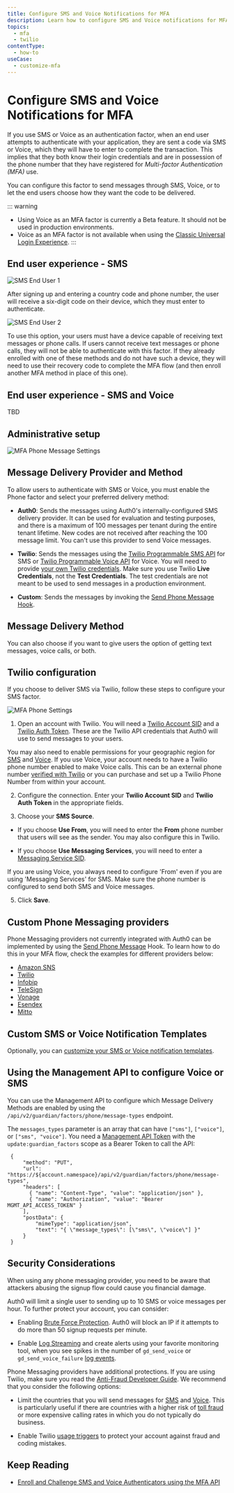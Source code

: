 ```yaml
---
title: Configure SMS and Voice Notifications for MFA
description: Learn how to configure SMS and Voice notifications for MFA.
topics:
  - mfa
  - twilio
contentType:
  - how-to
useCase:
  - customize-mfa
---
```

# Configure SMS and Voice Notifications for MFA

If you use SMS or Voice as an authentication factor, when an end user attempts to authenticate with your application, they are sent a code via SMS or Voice, which they will have to enter to complete the transaction. This implies that they both know their login credentials and are in possession of the phone number that they have registered for <dfn data-key="multifactor-authentication">Multi-factor Authentication (MFA)</dfn> use.

You can configure this factor to send messages through SMS, Voice, or to let the end users choose how they want the code to be delivered.

::: warning
- Using Voice as an MFA factor is currently a Beta feature. It should not be used in production environments.
- Voice as an MFA factor is not available when using the [Classic Universal Login Experience](/universal-login/classic).
::: 

## End user experience - SMS

![SMS End User 1](/media/articles/mfa/mfa-sms1.png)

After signing up and entering a country code and phone number, the user will receive a six-digit code on their device, which they must enter to authenticate.

![SMS End User 2](/media/articles/mfa/mfa-sms2.png)

To use this option, your users must have a device capable of receiving text messages or phone calls. If users cannot receive text messages or phone calls, they will not be able to authenticate with this factor. If they already enrolled with one of these methods and do not have such a device, they will need to use their recovery code to complete the MFA flow (and then enroll another MFA method in place of this one).

## End user experience - SMS and Voice

TBD

## Administrative setup

![MFA Phone Message Settings](/media/articles/mfa/mfa-phone-settings.png)

## Message Delivery Provider and Method

To allow users to authenticate with SMS or Voice, you must enable the Phone factor and select your preferred delivery method:

* **Auth0**: Sends the messages using Auth0's internally-configured SMS delivery provider. It can be used for evaluation and testing purposes, and there is a maximum of 100 messages per tenant during the entire tenant lifetime. New codes are not received after reaching the 100 message limit. You can't use this provider to send Voice messages.

* **Twilio**: Sends the messages using the [Twilio Programmable SMS API](https://www.twilio.com/sms) for SMS or [Twilio Programmable Voice API](https://www.twilio.com/voice) for Voice. You will need to provide [your own Twilio credentials](#twilio-configuration). Make sure you use Twilio  **Live Credentials**, not the **Test Credentials**. The test credentials are not meant to be used to send messages in a production environment.

* **Custom**: Sends the messages by invoking the [Send Phone Message Hook](/hooks/extensibility-points/send-phone-message).

## Message Delivery Method

You can also choose if you want to give users the option of getting text messages, voice calls, or both.

## Twilio configuration

If you choose to deliver SMS via Twilio, follow these steps to configure your SMS factor.

![MFA Phone Settings](/media/articles/mfa/mfa-phone-twilio.png)

1. Open an account with Twilio. You will need a [Twilio Account SID](https://www.twilio.com/help/faq/twilio-basics/what-is-an-application-sid) and a [Twilio Auth Token](https://www.twilio.com/help/faq/twilio-basics/what-is-the-auth-token-and-how-can-i-change-it). These are the Twilio API credentials that Auth0 will use to send messages to your users.

  You may also need to enable permissions for your geographic region for [SMS](https://support.twilio.com/hc/en-us/articles/223181108-How-International-SMS-Permissions-work) and [Voice](https://www.twilio.com/console/voice/calls/geo-permissions). If you use Voice, your account needs to have a Twilio phone number enabled to make Voice calls. This can be an external phone number [verified with Twilio](https://support.twilio.com/hc/en-us/articles/223180048-Adding-a-Verified-Phone-Number-or-Caller-ID-with-Twilio) or you can purchase and set up a Twilio Phone Number from within your account.

2. Configure the connection. Enter your **Twilio Account SID** and **Twilio Auth Token** in the appropriate fields.

3. Choose your **SMS Source**.

  * If you choose **Use From**, you will need to enter the **From** phone number that users will see as the sender. You may also configure this in Twilio. 

  * If you choose **Use Messaging Services**, you will need to enter a [Messaging Service SID](https://www.twilio.com/docs/sms/services/services-send-messages).

  If you are using Voice, you always need to configure 'From' even if you are using 'Messaging Services' for SMS. Make sure the phone number is configured to send both SMS and Voice messages.

5. Click **Save**.

## Custom Phone Messaging providers

Phone Messaging providers not currently integrated with Auth0 can be implemented by using the [Send Phone Message](/hooks/extensibility-points/send-phone-message) Hook. To learn how to do this in your MFA flow, check the examples for different providers below:

* [Amazon SNS](/mfa/send-phone-message-hook-amazon-sns)
* [Twilio](/mfa/send-phone-message-hook-twilio)
* [Infobip](/mfa/send-phone-message-hook-infobip)
* [TeleSign](/mfa/send-phone-message-hook-telesign)
* [Vonage](/mfa/send-phone-message-hook-vonage)
* [Esendex](/mfa/send-phone-message-hook-esendex)
* [Mitto](/mfa/send-phone-message-hook-mitto)

## Custom SMS or Voice Notification Templates

Optionally, you can [customize your SMS or Voice notification templates](/mfa/guides/customize-phone-messages).

## Using the Management API to configure Voice or SMS

You can use the Management API to configure which Message Delivery Methods are enabled by using the `/api/v2/guardian/factors/phone/message-types` endpoint. 

The `messages_types` parameter is an array that can have `["sms"]`, `["voice"]`, or `["sms", "voice"]`. You need a [Management API Token](/api/management/v2/tokens) with the `update:guardian_factors` scope as a Bearer Token to call the API:

 ```har
  {
      "method": "PUT",
      "url": "https://${account.namespace}/api/v2/guardian/factors/phone/message-types",
      "headers": [
        { "name": "Content-Type", "value": "application/json" },
   	    { "name": "Authorization", "value": "Bearer MGMT_API_ACCESS_TOKEN" }
      ],
      "postData": {
          "mimeType": "application/json",
          "text": "{ \"message_types\": [\"sms\", \"voice\"] }"
      }
  }
```

## Security Considerations

When using any phone messaging provider, you need to be aware that attackers abusing the signup flow could cause you financial damage.

Auth0 will limit a single user to sending up to 10 SMS or voice messages per hour. To further protect your account, you can consider:

- Enabling [Brute Force Protection](/anomaly-detection/references/brute-force-protection-triggers-actions#100-failed-login-attempts-or-50-sign-up-attempts). Auth0 will block an IP if it attempts to do more than 50 signup requests per minute.

- Enable [Log Streaming](/logs/streams) and create alerts using your favorite monitoring tool, when you see spikes in the number of `gd_send_voice` or `gd_send_voice_failure` [log events](/logs/references/log-event-type-codes).

Phone Messaging providers have additional protections. If you are using Twilio, make sure you read the [Anti-Fraud Developer Guide](https://www.twilio.com/docs/usage/anti-fraud-developer-guide). We recommend that you consider the following options:

- Limit the countries that you will send messages for [SMS](https://support.twilio.com/hc/en-us/articles/223181108-How-International-SMS-Permissions-work) and [Voice](https://support.twilio.com/hc/en-us/articles/223180228-International-Voice-Dialing-Geographic-Permissions-Geo-Permissions-and-How-They-Work). This is particularly useful if there are countries with a higher risk of [toll fraud](https://www.twilio.com/learn/voice-and-video/toll-fraud) or more expensive calling rates in which you do not typically do business.

- Enable Twilio [usage triggers](https://support.twilio.com/hc/en-us/articles/223132387-Protect-your-Twilio-project-from-Fraud-with-Usage-Triggers) to protect your account against fraud and coding mistakes.


## Keep Reading

* [Enroll and Challenge SMS and Voice Authenticators using the MFA API](/mfa/guides/mfa-api/phone)
